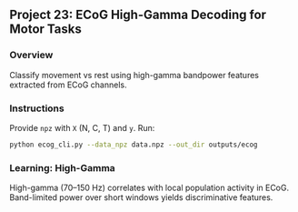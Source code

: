 ## Project 23: ECoG High-Gamma Decoding for Motor Tasks

### Overview
Classify movement vs rest using high-gamma bandpower features extracted from ECoG channels.

### Instructions
Provide `npz` with `X` (N, C, T) and `y`. Run:
```bash
python ecog_cli.py --data_npz data.npz --out_dir outputs/ecog
```

### Learning: High-Gamma
High-gamma (70–150 Hz) correlates with local population activity in ECoG. Band-limited power over short windows yields discriminative features.

